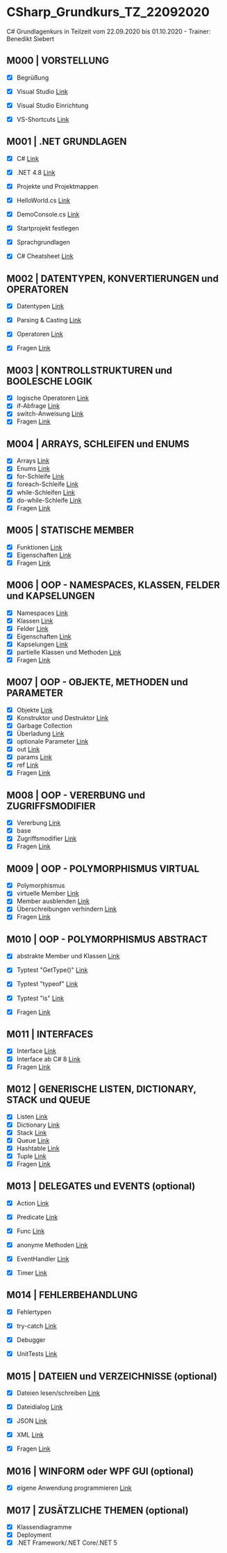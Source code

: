 # CSharp_Grundkurs_TZ_22092020
 C# Grundlagenkurs in Teilzeit vom 22.09.2020 bis 01.10.2020 - Trainer: Benedikt Siebert

## M000 | VORSTELLUNG

- [X] Begrüßung
- [X] Visual Studio [Link](https://visualstudio.microsoft.com/de/)
- [X] Visual Studio Einrichtung
- [x] VS-Shortcuts [Link](VS-SHORTCUTS.md)


## M001 | .NET GRUNDLAGEN
- [X] C# [Link](https://docs.microsoft.com/de-de/dotnet/csharp/)
- [X] .NET 4.8 [Link](https://docs.microsoft.com/de-de/dotnet/api/?view=netframework-4.8)
- [X] Projekte und Projektmappen
- [X] HelloWorld.cs [Link](Uebungen/Modul001_01_HelloWorld/Program.cs)
- [X] DemoConsole.cs [Link](Uebungen/Modul001_02_DemoConsole/Program.cs) 
- [X] Startprojekt festlegen
- [X] Sprachgrundlagen
- [x] C# Cheatsheet [Link](CSHARP-CHEATSHEET.md)


## M002 | DATENTYPEN, KONVERTIERUNGEN und OPERATOREN
- [x] Datentypen [Link](Uebungen/Modul002_01_Datentypen/Program.cs)
- [x] Parsing & Casting [Link](Uebungen/Modul002_02_ParsingCasting/Program.cs)
- [x] Operatoren [Link](Uebungen/Modul002_03_Operatoren/Program.cs)
- [x] Fragen [Link](Uebungen/Modul002_Fragen/Program.cs)
      

## M003 | KONTROLLSTRUKTUREN und BOOLESCHE LOGIK
- [x] logische Operatoren  [Link](Uebungen/Modul003_01_BoolescheLogik/Program.cs)
- [x] if-Abfrage [Link](Uebungen/Modul003_02_Kontrollstrukturen/Program.cs)
- [x] switch-Anweisung [Link](Uebungen/Modul003_02_Kontrollstrukturen/Program.cs)
- [x] Fragen [Link](Uebungen/Modul003_Fragen/Program.cs)

## M004 | ARRAYS, SCHLEIFEN und ENUMS
- [x] Arrays [Link](Uebungen/Modul004_01_Arrays/Program.cs)
- [x] Enums [Link](Uebungen/Modul004_02_Enumeratoren/Program.cs)
- [x] for-Schleife [Link](Uebungen/Modul004_03_Schleifen/Program.cs)
- [x] foreach-Schleife [Link](Uebungen/Modul004_03_Schleifen/Program.cs)
- [x] while-Schleifen [Link](Uebungen/Modul004_03_Schleifen/Program.cs)
- [x] do-while-Schleife [Link](Uebungen/Modul004_03_Schleifen/Program.cs)
- [x] Fragen [Link](Uebungen/Modul004_Fragen/Program.cs)

## M005 | STATISCHE MEMBER
- [x] Funktionen  [Link](Uebungen/Modul005_01_statischeMember/Program.cs)
- [x] Eigenschaften  [Link](Uebungen/Modul005_01_statischeMember/Program.cs)
- [x] Fragen [Link](Uebungen/Modul005_Fragen/Program.cs)

## M006 | OOP - NAMESPACES, KLASSEN, FELDER und KAPSELUNGEN
- [x] Namespaces [Link](Uebungen/Modul006_01_NamespaceKlassen/Program.cs)
- [x] Klassen [Link](Uebungen/Modul006_01_NamespaceKlassen/Program.cs)
- [x] Felder [Link](Uebungen/Modul006_02_FelderEigenschaften/Felder.cs)
- [x] Eigenschaften  [Link](Uebungen/Modul006_02_FelderEigenschaften/Eigenschaften.cs)
- [x] Kapselungen [Link](Uebungen/Modul006_02_FelderEigenschaften/Eigenschaften.cs)
- [x] partielle Klassen und Methoden [Link](Uebungen/Modul006_03_partielleKlassenMethoden/Program.cs)
- [x] Fragen [Link](Uebungen/Modul006_Fragen)

## M007 | OOP - OBJEKTE, METHODEN und PARAMETER
- [x] Objekte [Link](Uebungen/Modul007_01_Objekte/Program.cs)
- [x] Konstruktor und Destruktor [Link](Uebungen/Modul007_01_Objekte/Program.cs)
- [x] Garbage Collection
- [x] Überladung [Link](Uebungen/Modul007_02_UeberlagerungParameter/Ueberladung.cs)
- [x] optionale Parameter [Link](Uebungen/Modul007_02_UeberlagerungParameter/OptionaleParameter.cs)
- [x] out [Link](Uebungen/Modul007_02_UeberlagerungParameter/SchluesselwortOut.cs)
- [x] params [Link](Uebungen/Modul007_02_UeberlagerungParameter/SchluesselwortParams.cs)
- [x] ref [Link](Uebungen/Modul007_02_UeberlagerungParameter/SchluesselwortRef.cs)
- [x] Fragen [Link](Uebungen/Modul007_Fragen)

## M008 | OOP - VERERBUNG und ZUGRIFFSMODIFIER
- [X] Vererbung [Link](Uebungen/Modul008_01_Vererbungen/Program.cs)
- [X] base 
- [X] Zugriffsmodifier [Link](Uebungen/Modul008_02_Zugriffsmodifizierer/Program.cs)
- [x] Fragen [Link](Uebungen/Modul008_Fragen)

## M009 | OOP - POLYMORPHISMUS VIRTUAL
- [X] Polymorphismus
- [X] virtuelle Member [Link](Uebungen/Modul009_01_PolymorphismusVirtual/SchluesselwortOverride.cs)
- [X] Member ausblenden [Link](Uebungen/Modul009_01_PolymorphismusVirtual/SchluesselwortNew.cs)
- [X] Überschreibungen verhindern [Link](Uebungen/Modul009_01_PolymorphismusVirtual/SchluesselwortSealed.cs)
- [x] Fragen [Link](Uebungen/Modul009_Fragen)

## M010 | OOP - POLYMORPHISMUS ABSTRACT
- [X] abstrakte Member und Klassen [Link](Uebungen/Modul010_01_PolymorphismusAbstract/Program.cs)
- [X] Typtest "GetType()" [Link](Uebungen/Modul010_02_Typpruefungen/Program.cs)
- [X] Typtest "typeof" [Link](Uebungen/Modul010_02_Typpruefungen/Program.cs)
- [x] Typtest "is" [Link](Uebungen/Modul010_02_Typpruefungen/Program.cs)
- [x] Fragen [Link](Uebungen/Modul010_Fragen)


## M011 | INTERFACES
- [x] Interface [Link](Uebungen/Modul011_01_Interface/Program.cs)
- [x] Interface ab C# 8 [Link](Uebungen/Modul011_02_InterfaceCSharp8/Program.cs)
- [x] Fragen [Link](Uebungen/Modul011_Fragen)

## M012 | GENERISCHE LISTEN, DICTIONARY, STACK und QUEUE
- [x] Listen [Link](Uebungen/Modul012_01_Listen/List.cs)
- [x] Dictionary [Link](Uebungen/Modul012_01_Listen/Dictionary.cs)
- [x] Stack [Link](Uebungen/Modul012_01_Listen/Stack.cs)
- [x] Queue [Link](Uebungen/Modul012_01_Listen/Queue.cs)
- [x] Hashtable [Link](Uebungen/Modul012_01_Listen/Hashtable.cs)
- [x] Tuple [Link](Uebungen/Modul012_01_Listen/Tuple.cs)
- [x] Fragen [Link](Uebungen/Modul012_Fragen)

## M013 | DELEGATES und EVENTS (optional)
- [X] Action [Link](Uebungen/Modul013_01_Delegates/Action.cs)
- [X] Predicate [Link](Uebungen/Modul013_01_Delegates/Predicate.cs)
- [X] Func [Link](Uebungen/Modul013_01_Delegates/Func.cs)
- [X] anonyme Methoden [Link](Uebungen/Modul013_01_Delegates/AnonymeMethoden.cs)
- [X] EventHandler [Link](Uebungen/Modul013_02_Events/Program.cs)
- [X] Timer [Link](Uebungen/Modul013_03_Timer/Program.cs)


## M014 | FEHLERBEHANDLUNG
- [X] Fehlertypen
- [X] try-catch [Link](Uebungen/Modul014_01_Fehlerbehandlung/Program.cs)
- [X] Debugger 
- [X] UnitTests [Link](Uebungen/Modul014_02_UnitTest_Funktionen/Program.cs)


## M015 | DATEIEN und VERZEICHNISSE (optional)
- [X] Dateien lesen/schreiben [Link](Uebungen/Modul015_01_Dateien_Verzeichnisse/MainWindow.xaml.cs)
- [X] Dateidialog [Link](Uebungen/Modul015_01_Dateien_Verzeichnisse/MainWindow.xaml.cs)
- [X] JSON [Link](Uebungen/Modul015_02_JSON/Program.cs)
- [X] XML [Link](Uebungen/Modul015_03_XML/Program.cs)
- [X] Fragen [Link](Uebungen/Modul015_Fragen)


## M016 | WINFORM oder WPF GUI (optional)
- [X] eigene Anwendung programmieren [Link](Uebungen/Modul016_Abschluss)

## M017 | ZUSÄTZLICHE THEMEN (optional)
- [X] Klassendiagramme
- [X] Deployment
- [X] .NET Framework/.NET Core/.NET 5
